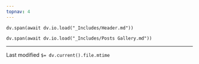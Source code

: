 ```yaml
---
topnav: 4
---
```

```dataviewjs
dv.span(await dv.io.load("_Includes/Header.md"))
```

```dataviewjs
dv.span(await dv.io.load("_Includes/Posts Gallery.md"))
```

---
Last modified `$= dv.current().file.mtime`